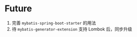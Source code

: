 # Future

1. 完善 `mybatis-spring-boot-starter` 的用法
2. 待 `mybatis-generator-extension` 支持 Lombok 后，同步升级